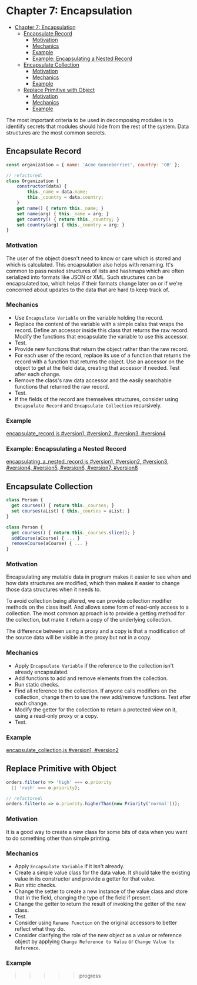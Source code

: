 # Chapter 7: Encapsulation

- [Chapter 7: Encapsulation](#chapter-7-encapsulation)
  - [Encapsulate Record](#encapsulate-record)
    - [Motivation](#motivation)
    - [Mechanics](#mechanics)
    - [Example](#example)
    - [Example: Encapsulating a Nested Record](#example-encapsulating-a-nested-record)
  - [Encapsulate Collection](#encapsulate-collection)
    - [Motivation](#motivation-1)
    - [Mechanics](#mechanics-1)
    - [Example](#example-1)
  - [Replace Primitive with Object](#replace-primitive-with-object)
    - [Motivation](#motivation-2)
    - [Mechanics](#mechanics-2)
    - [Example](#example-2)

The most important criteria to be used in decomposing modules is to identiify
secrets that modules should hide from the rest of the system. Data structures
are the most common secrets.

## Encapsulate Record

```js
const organization = { name: 'Acme Gooseberries', country: 'GB' };

// refactored:
class Organization {
    constructor(data) {
        this._name = data.name;
        this._country = data.country;
    }
    get name() { return this._name; }
    set name(arg) { this._name = arg; }
    get country() { return this._country; }
    set country(arg) { this._country = arg; }
}
```

### Motivation

The user of the object doesn't need to know or care which is stored and which is
calculated. This encapsulation also helps with renaming. It's common to pass
nested structures of lists and hashmaps which are often serialized into formats
like JSON or XML. Such structures can be encapsulated too, which helps if their
formats change later on or if we're concerned about updates to the data that are
hard to keep track of.

### Mechanics

- Use `Encapsulate Variable` on the variable holding the record.
- Replace the content of the variable with a simple calss that wraps the record.
  Define an accessor inside this class that returns the raw record. Modify the
  functions that encapsulate the variable to use this accessor.
- Test.
- Provide new functions that return the object rather than the raw record.
- For each user of the record, replace its use of a function that returns the
  record with a function that returns the object. Use an accessor on the object
  to get at the field data, creating that accessor if needed. Test after each
  change.
- Remove the class's raw data accessor and the easily searchable functions that
  returned the raw record.
- Test.
- If the fields of the record are themselves structures, consider using
  `Encapsulate Record` and `Encapsulate Collection` recursively.

### Example

[encapsulate_record.js #version1, #version2, #version3, #version4](encapsulate_record.js)

### Example: Encapsulating a Nested Record

[encapsulating_a_nested_record.js #version1, #version2, #version3, #version4, #version5, #version6, #version7, #version8](encapsulating_a_nested_record.js)

## Encapsulate Collection

```js
class Person {
  get courses() { return this._courses; }
  set courses(aList) { this._courses = aList; }
}

class Person {
  get courses() { return this._courses.slice(); }
  addCourse(aCourse) { ... }
  removeCourse(aCourse) { ... }
}
```

### Motivation

Encapsulating any mutable data in program makes it easier to see when and how
data structures are modified, which then makes it easier to change those data
structures when it needs to.

To avoid collection being altered, we can provide collection modifier methods on
the class itself. And allows some form of read-only access to a collection. The
most common approach is to provide a getting method for the collection, but make
it return a copy of the underlying collection.

The difference between using a proxy and a copy is that a modification of the
source data will be visible in the proxy but not in a copy.

### Mechanics

- Apply `Encapsulate Variable` if the reference to the collection isn't already
  encapsulated.
- Add functions to add and remove elements from the collection.
- Run static checks.
- Find all reference to the collection. If anyone calls modifiers on the
  collection, change them to use the new add/remove functions. Test after each
  change.
- Modify the getter for the collection to return a protected view on it, using
  a read-only proxy or a copy.
- Test.

### Example

[encapsulate_collection.js #version1, #version2](encapsulate_collection.js)

## Replace Primitive with Object

```js
orders.filter(o => 'high' === o.priority
  || 'rush' === o.priority);

// refactored:
orders.filter(o => o.priority.higherThan(new Priority('normal')));
```

### Motivation

It is a good way to create a new class for some bits of data when you want to
do something other than simple printing.

### Mechanics

- Apply `Encapsulate Variable` if it isn't already.
- Create a simple value class for the data value. It should take the existing
  value in its constructor and provide a getter for that value.
- Run sttic checks.
- Change the setter to create a new instance of the value class and store that
  in the field, changing the type of the field if present.
- Change the getter to return the result of invoking the getter of the new
  class.
- Test.
- Consider using `Rename Function` on the original accessors to better reflect
  what they do.
- Consider clarifying the role of the new object as a value or reference object
  by applying `Change Reference to Value` or `Change Value to Reference`.

### Example

>>>>> progress
